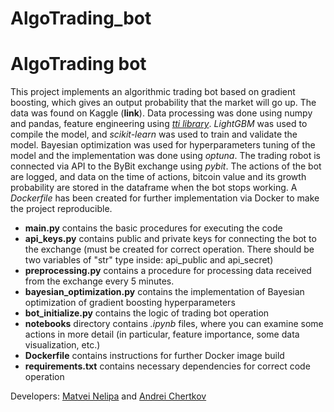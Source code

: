 # AlgoTrading_bot

# **AlgoTrading bot**
This project implements an algorithmic trading bot based on gradient boosting, which gives an output probability that the market will go up. 
The data was found on Kaggle (**link**). Data processing was done using numpy and pandas, feature engineering using [*tti library*](https://github.com/vsaveris/trading-technical-indicators). *LightGBM* was used to compile the model, and *scikit-learn* was used to train and validate the model. Bayesian optimization was used for  hyperparameters tuning of the model and the implementation was done using *optuna*. The trading robot is connected via API to the ByBit exchange using *pybit*. The actions of the bot are logged, and data on the time of actions, bitcoin value and its growth probability are stored in the dataframe when the bot stops working. A *Dockerfile* has been created for further implementation via Docker to make the project reproducible. 
- **main.py** contains the basic procedures for executing the code
- **api_keys.py** contains public and private keys for connecting the bot to the exchange (must be created for correct operation. There should be two variables of "str" type inside: api_public and api_secret)
- **preprocessing.py** contains a procedure for processing data received from the exchange every 5 minutes.
- **bayesian_optimization.py** contains the implementation of Bayesian optimization of gradient boosting hyperparameters
- **bot_initialize.py** contains the logic of trading bot operation
- **notebooks** directory contains *.ipynb* files, where you can examine some actions in more detail (in particular, feature importance, some data visualization, etc.)
- **Dockerfile** contains instructions for further Docker image build
- **requirements.txt** contains necessary dependencies for correct code operation

Developers: [Matvei Nelipa](https://github.com/Matt-Nelipa) and [Andrei Chertkov](https://github.com/andrewch28)